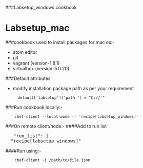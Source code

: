 ###Labsetup_windows cookbook

   
   # Labsetup_mac
###cookbook used to install packages for mac os:-

- atom editor
- git
- vagrant (version-1.8.1)
- virtualbox (version-5.0.20)

###Default attributes 

- modify installation package path as per your requirement

		default['labsetup']['path '] = "C://'"
		
###Run cookbook locally:-

		chef-client --local-mode -r 'recipe[labsetup_windows]'


###On remote client/node:-
####Add to run list
<pre>
   "run_list": [
  "recipe[labsetup_windows]"
</pre>

####Run using:-

		chef-client -j /path/to/file.json

